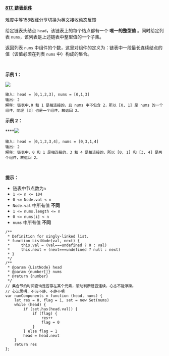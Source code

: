 #### [817. 链表组件](https://leetcode.cn/problems/linked-list-components/)

难度中等158收藏分享切换为英文接收动态反馈

给定链表头结点 `head`，该链表上的每个结点都有一个 **唯一的整型值** 。同时给定列表 `nums`，该列表是上述链表中整型值的一个子集。

返回列表 `nums` 中组件的个数，这里对组件的定义为：链表中一段最长连续结点的值（该值必须在列表 `nums` 中）构成的集合。

 

**示例 1：**

![](https://p3-juejin.byteimg.com/tos-cn-i-k3u1fbpfcp/3ea612cc1295414b9f2d8d50957dcc3e~tplv-k3u1fbpfcp-zoom-1.image)

```
输入: head = [0,1,2,3], nums = [0,1,3]
输出: 2
解释: 链表中,0 和 1 是相连接的，且 nums 中不包含 2，所以 [0, 1] 是 nums 的一个组件，同理 [3] 也是一个组件，故返回 2。
```

**示例 2：**

****![](https://p3-juejin.byteimg.com/tos-cn-i-k3u1fbpfcp/f1242d4a2fc74e55827f057a31f4a92c~tplv-k3u1fbpfcp-zoom-1.image)

```
输入: head = [0,1,2,3,4], nums = [0,3,1,4]
输出: 2
解释: 链表中，0 和 1 是相连接的，3 和 4 是相连接的，所以 [0, 1] 和 [3, 4] 是两个组件，故返回 2。
```

 

**提示：**

-   链表中节点数为`n`
-   `1 <= n <= 104`
-   `0 <= Node.val < n`
-   `Node.val` 中所有值 **不同**
-   `1 <= nums.length <= n`
-   `0 <= nums[i] < n`
-   `nums` 中所有值 **不同**

```
/**
 * Definition for singly-linked list.
 * function ListNode(val, next) {
 *     this.val = (val===undefined ? 0 : val)
 *     this.next = (next===undefined ? null : next)
 * }
 */
/**
 * @param {ListNode} head
 * @param {number[]} nums
 * @return {number}
 */
// 集合节约时间查询是否存在某个元素，滚动判断是否连续，心态不能浮躁。
// 心沉思明，不沉不静，不静不明
var numComponents = function (head, nums) {
    let res = 0, flag = 1, set = new Set(nums)
    while (head) {
        if (set.has(head.val)) {
            if (flag) {
                res++
                flag = 0
            }
        } else flag = 1
        head = head.next
    }
    return res
};
```